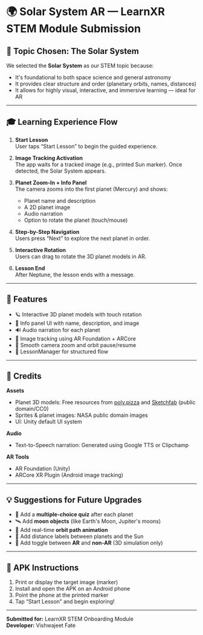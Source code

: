 # 🌍 Solar System AR — LearnXR STEM Module Submission

## 📌 Topic Chosen: The Solar System

We selected the **Solar System** as our STEM topic because:
- It's foundational to both space science and general astronomy
- It provides clear structure and order (planetary orbits, names, distances)
- It allows for highly visual, interactive, and immersive learning — ideal for AR

---

## 🎓 Learning Experience Flow

1. **Start Lesson**  
   User taps “Start Lesson” to begin the guided experience.

2. **Image Tracking Activation**  
   The app waits for a tracked image (e.g., printed Sun marker). Once detected, the Solar System appears.

3. **Planet Zoom-In + Info Panel**  
   The camera zooms into the first planet (Mercury) and shows:
   - Planet name and description
   - A 2D planet image
   - Audio narration
   - Option to rotate the planet (touch/mouse)

4. **Step-by-Step Navigation**  
   Users press “Next” to explore the next planet in order.

5. **Interactive Rotation**  
   Users can drag to rotate the 3D planet models in AR.

6. **Lesson End**  
   After Neptune, the lesson ends with a message.

---

## 🧩 Features

- 🪐 Interactive 3D planet models with touch rotation
- 📄 Info panel UI with name, description, and image
- 🔊 Audio narration for each planet
- 🎯 Image tracking using AR Foundation + ARCore
- 🔁 Smooth camera zoom and orbit pause/resume
- 📘 LessonManager for structured flow

---

## 👤 Credits

**Assets**
- Planet 3D models: Free resources from [poly.pizza](https://poly.pizza) and [Sketchfab](https://sketchfab.com) (public domain/CC0)
- Sprites & planet images: NASA public domain images
- UI: Unity default UI system

**Audio**
- Text-to-Speech narration: Generated using Google TTS or Clipchamp

**AR Tools**
- AR Foundation (Unity)
- ARCore XR Plugin (Android image tracking)

---

## 💡 Suggestions for Future Upgrades

- 🧠 Add a **multiple-choice quiz** after each planet
- 🛰 Add **moon objects** (like Earth's Moon, Jupiter's moons)
- 🌠 Add real-time **orbit path animation**
- 🧭 Add distance labels between planets and the Sun
- 🔁 Add toggle between **AR** and **non-AR** (3D simulation only)

---

## 📲 APK Instructions

1. Print or display the target image (marker)
2. Install and open the APK on an Android phone
3. Point the phone at the printed marker
4. Tap “Start Lesson” and begin exploring!

---

**Submitted for:** LearnXR STEM Onboarding Module  
**Developer:** Vishwajeet Fate

